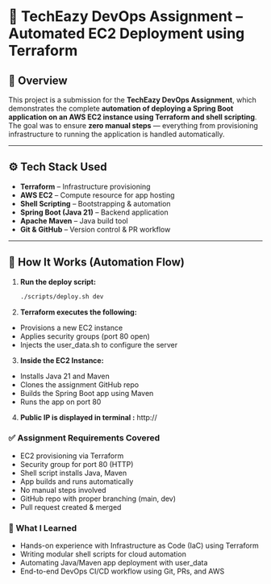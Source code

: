 # 🚀 TechEazy DevOps Assignment – Automated EC2 Deployment using Terraform

## 📌 Overview

This project is a submission for the **TechEazy DevOps Assignment**, which demonstrates the complete **automation of deploying a Spring Boot application on an AWS EC2 instance using Terraform and shell scripting**. The goal was to ensure **zero manual steps** — everything from provisioning infrastructure to running the application is handled automatically.

---

## ⚙️ Tech Stack Used

- **Terraform** – Infrastructure provisioning
- **AWS EC2** – Compute resource for app hosting
- **Shell Scripting** – Bootstrapping & automation
- **Spring Boot (Java 21)** – Backend application
- **Apache Maven** – Java build tool
- **Git & GitHub** – Version control & PR workflow
---

## 🚀 How It Works (Automation Flow)

1. **Run the deploy script:**
   ```bash
   ./scripts/deploy.sh dev
   
2. **Terraform executes the following:**
  - Provisions a new EC2 instance
  - Applies security groups (port 80 open)
  - Injects the user_data.sh to configure the server

3. **Inside the EC2 Instance:**
  - Installs Java 21 and Maven
  - Clones the assignment GitHub repo
  - Builds the Spring Boot app using Maven
  - Runs the app on port 80
    
4. **Public IP is displayed in terminal :**
    http://<your-ec2-public-ip>


<h3>✅ Assignment Requirements Covered </h3>

- EC2 provisioning via Terraform
- Security group for port 80 (HTTP)
- Shell script installs Java, Maven
- App builds and runs automatically
- No manual steps involved
- GitHub repo with proper branching (main, dev)
- Pull request created & merged

<h3>🧠 What I Learned</h3>

- Hands-on experience with Infrastructure as Code (IaC) using Terraform
- Writing modular shell scripts for cloud automation
- Automating Java/Maven app deployment with user_data
- End-to-end DevOps CI/CD workflow using Git, PRs, and AWS

